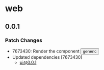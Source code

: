 # web

## 0.0.1

### Patch Changes

- 7673430: Render the component <Button /> generic
- Updated dependencies [7673430]
  - ui@0.0.1
